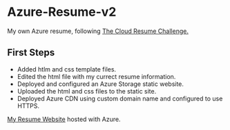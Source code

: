 # Azure-Resume-v2

My own Azure resume, following [The Cloud Resume Challenge.](https://cloudresumechallenge.dev/) 

## First Steps

- Added htlm and css template files.
- Edited the html file with my currect resume information.
- Deployed and configured an Azure Storage static website.
- Uploaded the html and css files to the static site.
- Deployed Azure CDN using custom domain name and configured to use HTTPS.

[My Resume Website](https://www.nicksresume.net/) hosted with Azure.

